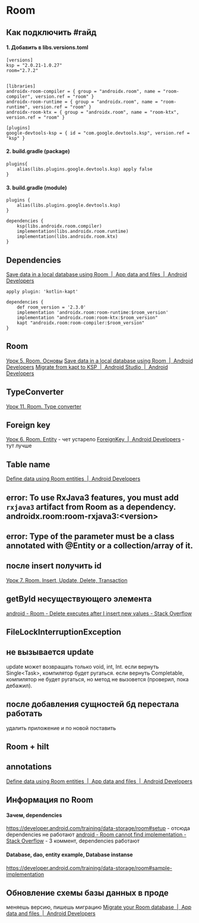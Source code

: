 # Room
## Как подключить #гайд
#### 1. Добавить в libs.versions.toml
```
[versions]
ksp = "2.0.21-1.0.27"
room="2.7.2"


[libraries]
androidx-room-compiler = { group = "androidx.room", name = "room-compiler", version.ref = "room" }  
androidx-room-runtime = { group = "androidx.room", name = "room-runtime", version.ref = "room" }  
androidx-room-ktx = { group = "androidx.room", name = "room-ktx", version.ref = "room" }

[plugins]
google-devtools-ksp = { id = "com.google.devtools.ksp", version.ref = "ksp" }

```
#### 2. build.gradle (package)
```
plugins{
	alias(libs.plugins.google.devtools.ksp) apply false
}
```
#### 3. build.gradle (module)
```
plugins {
    alias(libs.plugins.google.devtools.ksp)
}

dependencies {   
	ksp(libs.androidx.room.compiler)  
	implementation(libs.androidx.room.runtime)  
	implementation(libs.androidx.room.ktx)
}
```
## Dependencies
[Save data in a local database using Room  |  App data and files  |  Android Developers](https://developer.android.com/training/data-storage/room)
```
apply plugin: 'kotlin-kapt' 

dependencies {
    def room_version = '2.3.0'
    implementation 'androidx.room:room-runtime:$room_version'
    implementation "androidx.room:room-ktx:$room_version"
    kapt "androidx.room:room-compiler:$room_version"
}
```
## Room
[Урок 5. Room. Основы](https://startandroid.ru/ru/courses/architecture-components/27-course/architecture-components/529-urok-5-room-osnovy.html)
[Save data in a local database using Room  |  Android Developers](https://developer.android.com/training/data-storage/room)
[Migrate from kapt to KSP  |  Android Studio  |  Android Developers](https://developer.android.com/build/migrate-to-ksp)

## TypeConverter
[Урок 11. Room. Type converter](https://startandroid.ru/ru/courses/architecture-components/27-course/architecture-components/539-urok-11-room-type-converter.html)

## Foreign key
[Урок 6. Room. Entity](https://startandroid.ru/ru/courses/architecture-components/27-course/architecture-components/530-urok-6-room-entity.html) - чет устарело
[ForeignKey  |  Android Developers](https://developer.android.com/reference/androidx/room/ForeignKey) - тут лучше
## Table name
[Define data using Room entities  |  Android Developers](https://developer.android.com/training/data-storage/room/defining-data)
## error: To use RxJava3 features, you must add `rxjava3` artifact from Room as a dependency. androidx.room:room-rxjava3:\<version>


## error: Type of the parameter must be a class annotated with @Entity or a collection/array of it.


## после insert получить id
[Урок 7. Room. Insert, Update, Delete, Transaction](https://startandroid.ru/ru/courses/architecture-components/27-course/architecture-components/531-urok-7-room-insert-update-delete-transaction.html)

## getById несуществующего элемента
[android - Room - Delete executes after I insert new values - Stack Overflow](https://stackoverflow.com/questions/53344456/room-delete-executes-after-i-insert-new-values/53345937)
## FileLockInterruptionException

## не вызывается update
update может возвращать только void, int, Int. если вернуть Single\<Task>, компилятор будет ругаться. если вернуть Completable, компилятор не будет ругаться, но метод не вызовется (проверил, пока дебажил).
## после добавления сущностей бд перестала работать
удалить приложение и по новой поставить
## Room + hilt

## annotations
[Define data using Room entities  |  App data and files  |  Android Developers](https://developer.android.com/training/data-storage/room/defining-data)

## Информация по Room
#### Зачем, dependencies
https://developer.android.com/training/data-storage/room#setup - отсюда dependencies не работают
[android - Room cannot find implementation - Stack Overflow](https://stackoverflow.com/questions/47274677/room-cannot-find-implementation) - 3 коммент, dependencies работают
#### Database, dao, entity example, Database instanse
https://developer.android.com/training/data-storage/room#sample-implementation
## Обновление схемы базы данных в проде
меняешь версию, пишешь миграцию
[Migrate your Room database  |  App data and files  |  Android Developers](https://developer.android.com/training/data-storage/room/migrating-db-versions)